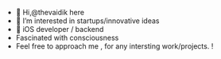 - 👋 Hi,@thevaidik here 
- 👀 I’m interested in startups/innovative ideas
- 🌱 iOS developer / backend
- Fascinated with consciousness
- Feel free to approach me , for any intersting work/projects. !


<!---
thevaidik/thevaidik is a ✨ special ✨ repository because its `README.md` (this file) appears on your GitHub profile.
You can click the Preview link to take a look at your changes. this is comment
--->

